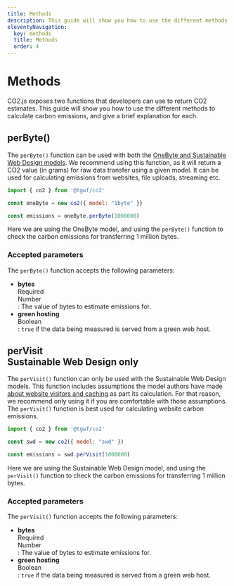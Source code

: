 ```yaml
---
title: Methods
description: This guide will show you how to use the different methods to calculate carbon emissions that are available in CO2.js.
eleventyNavigation:
  key: methods
  title: Methods
  order: 4
---
```


# Methods

CO2.js exposes two functions that developers can use to return CO2 estimates. This guide will show you how to use the different methods to calculate carbon emissions, and give a brief explanation for each.

## perByte()

The `perByte()` function can be used with both the [OneByte and Sustainable Web Design models](/co2js/models/). We recommend using this function, as it will return a CO2 value (in grams) for raw data transfer using a given model. It can be used for calculating emissions from websites, file uploads, streaming etc.

```js
import { co2 } from '@tgwf/co2'

const oneByte = new co2({ model: "1byte" }}

const emissions = oneByte.perByte(1000000)
```

Here we are using the OneByte model, and using the `perByte()` function to check the carbon emissions for transferring 1 million bytes.

### Accepted parameters

The `perByte()` function accepts the following parameters:

- **bytes** <div class="badge gap-2 align-middle">Required</div> <div class="badge badge-ghost gap-2 align-middle">Number</div>: The value of bytes to estimate emissions for.
- **green hosting** <div class="badge badge-ghost gap-2 align-middle">Boolean</div>: `true` if the data being measured is served from a green web host.

## perVisit <div class="badge badge-warning gap-2 align-middle">Sustainable Web Design only</div>

The `perVisit()` function can only be used with the Sustainable Web Design models. This function includes assumptions the model authors have made [about website visitors and caching](https://sustainablewebdesign.org/calculating-digital-emissions/#:~:text=Returning%20visitors%20are%20assumed%20to%20be%2025%25%2C%20loading%202%25%20of%20data.) as part its calculation. For that reason, we recommend only using it if you are comfortable with those assumptions. The `perVisit()` function is best used for calculating website carbon emissions.

```js
import { co2 } from '@tgwf/co2'

const swd = new co2({ model: "swd" })

const emissions = swd.perVisit(1000000)
```

Here we are using the Sustainable Web Design model, and using the `perVisit()` function to check the carbon emissions for transferring 1 million bytes.

### Accepted parameters

The `perVisit()` function accepts the following parameters:

- **bytes** <div class="badge gap-2 align-middle">Required</div> <div class="badge badge-ghost gap-2 align-middle">Number</div>: The value of bytes to estimate emissions for.
- **green hosting** <div class="badge badge-ghost gap-2 align-middle">Boolean</div>: `true` if the data being measured is served from a green web host.

